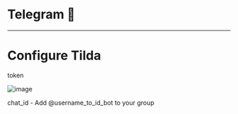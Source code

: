 # Telegram 🍪
***
# Configure Tilda
token

![image](https://user-images.githubusercontent.com/101140452/211310499-cb4b52d1-734d-49c9-a0b4-d79996b98ee2.png)

chat_id - Add @username_to_id_bot to your group

